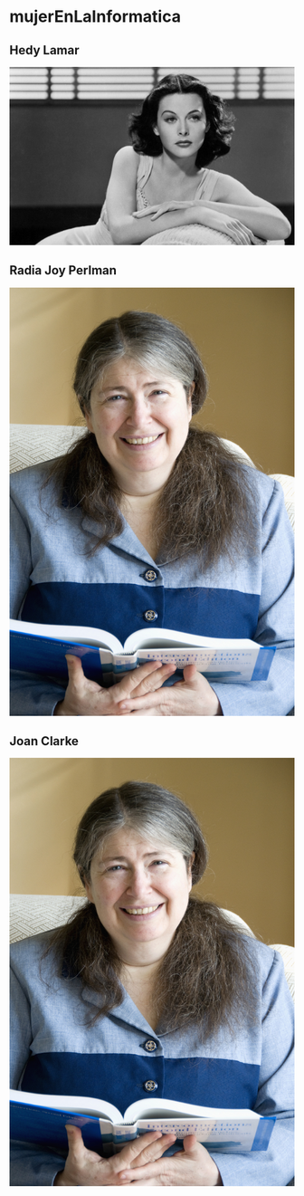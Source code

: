 # mujerEnLaInformatica

## Hedy Lamar

![image](HedyLamar.png)

## Radia Joy Perlman

![image](RadiaPerlman.jpg)

## Joan Clarke

![image](RadiaPerlman.jpg)
